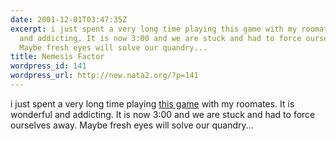 ```yaml
---
date: 2001-12-01T03:47:35Z
excerpt: i just spent a very long time playing this game with my roomates. It is wonderful
  and addicting. It is now 3:00 and we are stuck and had to force ourselves away.
  Maybe fresh eyes will solve our quandry...
title: Nemesis Factor
wordpress_id: 141
wordpress_url: http://new.nata2.org/?p=141
---
```


i just spent a very long time playing <a href="http://www.amazon.com/exec/obidos/ASIN/B00005BY5B/nata2productions">this game</a> with my roomates. It is wonderful and addicting. It is now 3:00 and we are stuck and had to force ourselves away. Maybe fresh eyes will solve our quandry...
